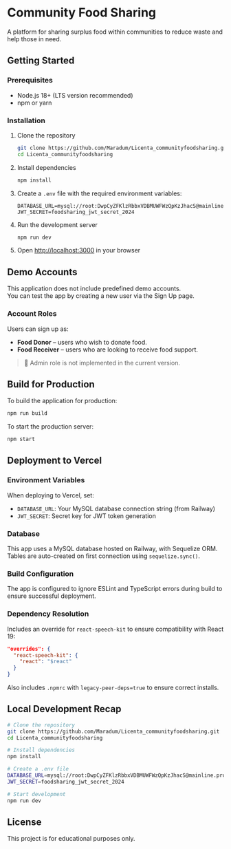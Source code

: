 
# Community Food Sharing

A platform for sharing surplus food within communities to reduce waste and help those in need.

## Getting Started

### Prerequisites

- Node.js 18+ (LTS version recommended)
- npm or yarn

### Installation

1. Clone the repository
   ```bash
   git clone https://github.com/Maradum/Licenta_communityfoodsharing.git
   cd Licenta_communityfoodsharing
   ```

2. Install dependencies
   ```bash
   npm install
   ```

3. Create a `.env` file with the required environment variables:
   ```env
   DATABASE_URL=mysql://root:DwpCyZFKlzRbbxVDBMUWFWzQpKzJhacS@mainline.proxy.rlwy.net:47569/railway
   JWT_SECRET=foodsharing_jwt_secret_2024
   ```

4. Run the development server
   ```bash
   npm run dev
   ```

5. Open [http://localhost:3000](http://localhost:3000) in your browser

## Demo Accounts

This application does not include predefined demo accounts.  
You can test the app by creating a new user via the Sign Up page.

### Account Roles

Users can sign up as:
- **Food Donor** – users who wish to donate food.
- **Food Receiver** – users who are looking to receive food support.

> 🔐 Admin role is not implemented in the current version.

## Build for Production

To build the application for production:

```bash
npm run build
```

To start the production server:

```bash
npm start
```

## Deployment to Vercel

### Environment Variables

When deploying to Vercel, set:

- `DATABASE_URL`: Your MySQL database connection string (from Railway)
- `JWT_SECRET`: Secret key for JWT token generation

### Database

This app uses a MySQL database hosted on Railway, with Sequelize ORM.  
Tables are auto-created on first connection using `sequelize.sync()`.

### Build Configuration

The app is configured to ignore ESLint and TypeScript errors during build to ensure successful deployment.

### Dependency Resolution

Includes an override for `react-speech-kit` to ensure compatibility with React 19:

```json
"overrides": {
  "react-speech-kit": {
    "react": "$react"
  }
}
```

Also includes `.npmrc` with `legacy-peer-deps=true` to ensure correct installs.

## Local Development Recap

```bash
# Clone the repository
git clone https://github.com/Maradum/Licenta_communityfoodsharing.git
cd Licenta_communityfoodsharing

# Install dependencies
npm install

# Create a .env file
DATABASE_URL=mysql://root:DwpCyZFKlzRbbxVDBMUWFWzQpKzJhacS@mainline.proxy.rlwy.net:47569/railway
JWT_SECRET=foodsharing_jwt_secret_2024

# Start development
npm run dev
```

## License

This project is for educational purposes only.

